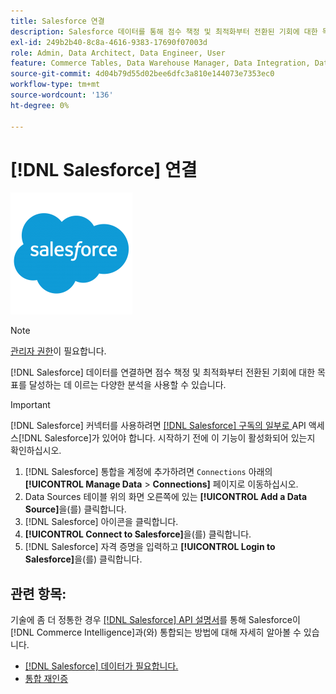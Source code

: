 ```yaml
---
title: Salesforce 연결
description: Salesforce 데이터를 통해 점수 책정 및 최적화부터 전환된 기회에 대한 목표를 달성하는 것까지 다양한 분석을 구현하는 방법을 알아봅니다.
exl-id: 249b2b40-8c8a-4616-9383-17690f07003d
role: Admin, Data Architect, Data Engineer, User
feature: Commerce Tables, Data Warehouse Manager, Data Integration, Data Import/Export
source-git-commit: 4d04b79d55d02bee6dfc3a810e144073e7353ec0
workflow-type: tm+mt
source-wordcount: '136'
ht-degree: 0%

---
```


# [!DNL Salesforce] 연결

![Salesforce 로고](../../../assets/Salesforce_Logo.png)

>[!NOTE]
>
>[관리자 권한](../../../administrator/user-management/user-management.md)이 필요합니다.

[!DNL Salesforce] 데이터를 연결하면 점수 책정 및 최적화부터 전환된 기회에 대한 목표를 달성하는 데 이르는 다양한 분석을 사용할 수 있습니다.

>[!IMPORTANT]
>
>[!DNL Salesforce] 커넥터를 사용하려면 [[!DNL Salesforce]  구독의 일부로 ](../integrations/salesforce.md)API 액세스[!DNL Salesforce]가 있어야 합니다. 시작하기 전에 이 기능이 활성화되어 있는지 확인하십시오.

1. [!DNL Salesforce] 통합을 계정에 추가하려면 `Connections` 아래의 **[!UICONTROL Manage Data** > **Connections]** 페이지로 이동하십시오.
1. Data Sources 테이블 위의 화면 오른쪽에 있는 **[!UICONTROL Add a Data Source]**&#x200B;을(를) 클릭합니다.
1. [!DNL Salesforce] 아이콘을 클릭합니다.
1. **[!UICONTROL Connect to Salesforce]**&#x200B;을(를) 클릭합니다.
1. [!DNL Salesforce] 자격 증명을 입력하고 **[!UICONTROL Login to Salesforce]**&#x200B;을(를) 클릭합니다.

## 관련 항목:

기술에 좀 더 정통한 경우 [[!DNL Salesforce] API 설명서](https://developer.salesforce.com/docs/atlas.en-us.api_rest.meta/api_rest/intro_what_is_rest_api.htm)를 통해 Salesforce이 [!DNL Commerce Intelligence]과(와) 통합되는 방법에 대해 자세히 알아볼 수 있습니다.

* [ [!DNL Salesforce] 데이터가 필요합니다.](../integrations/salesforce-data.md)
* [통합 재인증](https://experienceleague.adobe.com/docs/commerce-knowledge-base/kb/how-to/mbi-reauthenticating-integrations.html)
